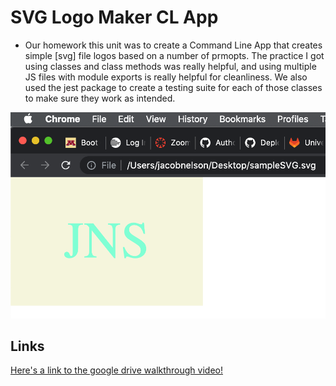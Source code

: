 # SVG Logo Maker CL App

* Our homework this unit was to create a Command Line App that creates simple [svg] file logos based on a number of prmopts. The practice I got using classes and class methods was really helpful, and using multiple JS files with module exports is really helpful for cleanliness. We also used the jest package to create a testing suite for each of those classes to make sure they work as intended. 

![here's a screenshot of a sample svg file](./images/Screen%20Shot%202023-04-27%20at%207.17.14%20PM.png)

## Links

[Here's a link to the google drive walkthrough video!](https://drive.google.com/file/d/1aCfsKe1svDefEMdjMlUlTLtSpLz4rvaI/view)

